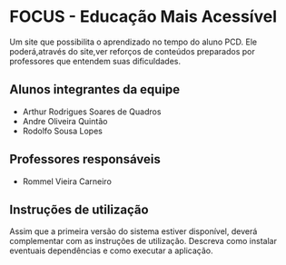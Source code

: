 
# FOCUS - Educação Mais Acessível

Um site que possibilita o aprendizado no tempo do aluno PCD.
Ele poderá,através do site,ver reforços de conteúdos preparados
por professores que entendem suas dificuldades.

## Alunos integrantes da equipe

* Arthur Rodrigues Soares de Quadros
* Andre Oliveira Quintão
* Rodolfo Sousa Lopes

## Professores responsáveis

* Rommel Vieira Carneiro

## Instruções de utilização

Assim que a primeira versão do sistema estiver disponível, deverá complementar com as instruções de utilização. Descreva como instalar eventuais dependências e como executar a aplicação.
